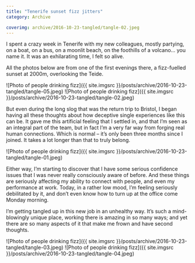 ```yaml
---
title: "Tenerife sunset fizz jitters"
category: Archive

coverimg: archive/2016-10-23-tangled/tangle-02.jpeg
---
```

I spent a crazy week in Tenerife with my new colleagues, mostly partying, on a boat, on a bus, on a moonlit beach, on the foothills of a volcano… you name it. It was an exhilarating time, I felt so alive. 

All the photos below are from one of the first evenings there, a fizz-fuelled sunset at 2000m, overlooking the Teide.

![Photo of people drinking fizz]({{ site.imgsrc }}/posts/archive/2016-10-23-tangled/tangle-05.jpeg)
![Photo of people drinking fizz]({{ site.imgsrc }}/posts/archive/2016-10-23-tangled/tangle-02.jpeg)

But even during the long slog that was the return trip to Bristol, I began having all these thoughts about how deceptive single experiences like this can be. It gave me this artificial feeling that I settled in, and that I’m seen as an integral part of the team, but in fact I’m a very far way from forging real human connections. Which is normal – it’s only been three months since I joined. It takes a lot longer than that to truly belong.

![Photo of people drinking fizz]({{ site.imgsrc }}/posts/archive/2016-10-23-tangled/tangle-01.jpeg)

Either way, I’m starting to discover that I have some serious confidence issues that I was never really consciously aware of before. And these things are seriously affecting my ability to connect with people, and even my performance at work. Today, in a rather low mood, I’m feeling seriously debilitated by it, and don’t even know how to turn up at the office come Monday morning.

I’m getting tangled up in this new job in an unhealthy way. It’s such a mind-blowingly unique place, working there is amazing in so many ways; and yet there are so many aspects of it that make me frown and have second thoughts.

![Photo of people drinking fizz]({{ site.imgsrc }}/posts/archive/2016-10-23-tangled/tangle-03.jpeg)
![Photo of people drinking fizz]({{ site.imgsrc }}/posts/archive/2016-10-23-tangled/tangle-04.jpeg)

